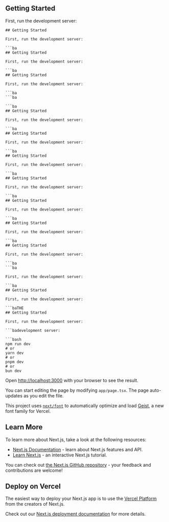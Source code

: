 
## Getting Started

First, run the development server:

```ba
## Getting Started

First, run the development server:

```ba
## Getting Started

First, run the development server:

```ba
## Getting Started

First, run the development server:

```ba
```ba

```ba
## Getting Started

First, run the development server:

```ba
## Getting Started

First, run the development server:

```ba
## Getting Started

First, run the development server:

```ba
## Getting Started

First, run the development server:

```ba
## Getting Started

First, run the development server:

```ba
## Getting Started

First, run the development server:

```ba
## Getting Started

First, run the development server:

```ba
```ba

First, run the development server:

```ba
## Getting Started

First, run the development server:

```baTHE
## Getting Started

First, run the development server:

```badevelopment server:

```bash
npm run dev
# or
yarn dev
# or
pnpm dev
# or
bun dev
```

Open [http://localhost:3000](http://localhost:3000) with your browser to see the result.

You can start editing the page by modifying `app/page.tsx`. The page auto-updates as you edit the file.

This project uses [`next/font`](https://nextjs.org/docs/app/building-your-application/optimizing/fonts) to automatically optimize and load [Geist](https://vercel.com/font), a new font family for Vercel.

## Learn More

To learn more about Next.js, take a look at the following resources:

- [Next.js Documentation](https://nextjs.org/docs) - learn about Next.js features and API.
- [Learn Next.js](https://nextjs.org/learn) - an interactive Next.js tutorial.

You can check out [the Next.js GitHub repository](https://github.com/vercel/next.js) - your feedback and contributions are welcome!

## Deploy on Vercel

The easiest way to deploy your Next.js app is to use the [Vercel Platform](https://vercel.com/new?utm_medium=default-template&filter=next.js&utm_source=create-next-app&utm_campaign=create-next-app-readme) from the creators of Next.js.

Check out our [Next.js deployment documentation](https://nextjs.org/docs/app/building-your-application/deploying) for more details.
